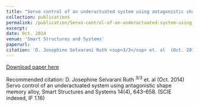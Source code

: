 ```yaml
---
title: "Servo control of an underactuated system using antagonistic shape memory alloy"
collection: publications
permalink: /publication/Servo-control-of-an-underactuated-system-using-antagonistic-shape-memory-alloy
excerpt: 
date: Oct. 2014
venue: 'Smart Structures and Systems'
paperurl: 
citation: 'D. Josephine Selvarani Ruth <sup>3/3</sup> et. al  (Oct. 2014). Servo control of an underactuated system using antagonistic shape memory alloy; <i>Smart Structures and Systems</i>. 14(4), 643–658. (SCIE indexed, IF 1.16)'
---
```

[Download paper here](C:\Users\Administrator\Downloads\sss1404008.pdf)

Recommended citation: D. Josephine Selvarani Ruth <sup>3/3</sup> et. al (Oct. 2014) Servo control of an underactuated system using antagonistic shape memory alloy, Smart Structures and Systems 14(4), 643–658. (SCIE indexed, IF 1.16)
